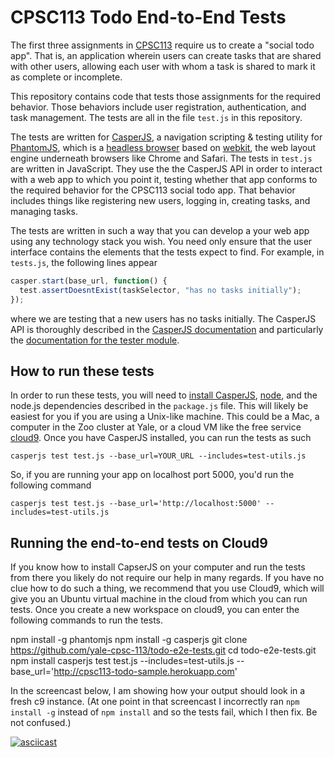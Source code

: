 # CPSC113 Todo End-to-End Tests

The first three assignments in [CPSC113](https://cpsc113.som.yale.edu/) require
us to create a "social todo app". That is, an application wherein users can
create tasks that are shared with other users, allowing each user with whom
a task is shared to mark it as complete or incomplete.

This repository contains code that tests those assignments for the required
behavior. Those behaviors include user registration, authentication, and
task management. The tests are all in the file `test.js` in this repository.

The tests are written for [CasperJS](http://casperjs.org/),
a navigation scripting & testing utility for [PhantomJS](http://phantomjs.org/),
which is a [headless browser](https://en.wikipedia.org/wiki/Headless_browser)
based on [webkit](https://en.wikipedia.org/wiki/WebKit), the web layout engine
underneath browsers like Chrome and Safari. The tests in `test.js` are written
in JavaScript. They use the the CasperJS API in order to interact with a web
app to which you point it, testing whether that app conforms to the required
behavior for the CPSC113 social todo app. That behavior includes things like
registering new users, logging in, creating tasks, and managing tasks.

The tests are written in such a way that you can develop a your web app using
any technology stack you wish. You need only ensure that the user interface
contains the elements that the tests expect to find. For example, in `tests.js`,
the following lines appear

```javascript
casper.start(base_url, function() {
  test.assertDoesntExist(taskSelector, "has no tasks initially");
});
```

where we are testing that a new users has no tasks initially. The CasperJS
API is thoroughly described in the
[CasperJS documentation](http://docs.casperjs.org/en/latest/) and particularly
the [documentation for the tester module](http://docs.casperjs.org/en/latest/modules/tester.html).

## How to run these tests

In order to run these tests, you will need to
[install CasperJS](http://docs.casperjs.org/en/latest/installation.html),
[node](https://nodejs.org/en/), and the node.js dependencies described in the
`package.js` file. This will likely be easiest for you if you are using a Unix-like
machine. This could be a Mac, a computer in the Zoo cluster at Yale, or a
cloud VM like the free service [cloud9](http://c9.io). Once you have
CasperJS installed, you can run the tests as such

```
casperjs test test.js --base_url=YOUR_URL --includes=test-utils.js
```

So, if you are running your app on localhost port 5000, you'd run the following
command

```
casperjs test test.js --base_url='http://localhost:5000' --includes=test-utils.js
```

## Running the end-to-end tests on Cloud9

If you know how to install CapserJS on your computer and run the tests from
there you likely do not require our help in many regards. If you have no clue
how to do such a thing, we recommend that you use Cloud9, which will give you
an Ubuntu virtual machine in the cloud from which you can run tests. Once
you create a new workspace on cloud9, you can enter the following commands
to run the tests.

  npm install -g phantomjs
  npm install -g casperjs
  git clone https://github.com/yale-cpsc-113/todo-e2e-tests.git
  cd todo-e2e-tests.git
  npm install
  casperjs test test.js --includes=test-utils.js --base_url='http://cpsc113-todo-sample.herokuapp.com'

In the screencast below, I am showing how your output should look in a fresh
c9 instance. (At one point in that screencast I incorrectly ran `npm install -g`
instead of `npm install` and so the tests fail, which I then fix. Be not confused.)

[![asciicast](https://asciinema.org/a/dlfkznzni12ijlx9dr97fqlhf.png)](https://asciinema.org/a/dlfkznzni12ijlx9dr97fqlhf)
